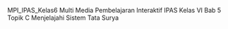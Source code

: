 MPI_IPAS_Kelas6
Multi Media Pembelajaran Interaktif IPAS Kelas VI Bab 5 Topik C Menjelajahi Sistem Tata Surya
